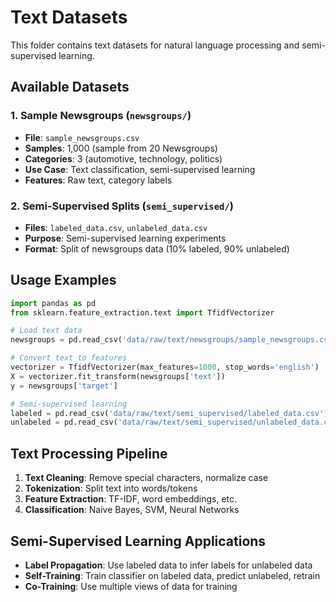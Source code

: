 # Text Datasets

This folder contains text datasets for natural language processing and semi-supervised learning.

## Available Datasets

### 1. Sample Newsgroups (`newsgroups/`)
- **File**: `sample_newsgroups.csv`
- **Samples**: 1,000 (sample from 20 Newsgroups)
- **Categories**: 3 (automotive, technology, politics)
- **Use Case**: Text classification, semi-supervised learning
- **Features**: Raw text, category labels

### 2. Semi-Supervised Splits (`semi_supervised/`)
- **Files**: `labeled_data.csv`, `unlabeled_data.csv`
- **Purpose**: Semi-supervised learning experiments
- **Format**: Split of newsgroups data (10% labeled, 90% unlabeled)

## Usage Examples

```python
import pandas as pd
from sklearn.feature_extraction.text import TfidfVectorizer

# Load text data
newsgroups = pd.read_csv('data/raw/text/newsgroups/sample_newsgroups.csv')

# Convert text to features
vectorizer = TfidfVectorizer(max_features=1000, stop_words='english')
X = vectorizer.fit_transform(newsgroups['text'])
y = newsgroups['target']

# Semi-supervised learning
labeled = pd.read_csv('data/raw/text/semi_supervised/labeled_data.csv')
unlabeled = pd.read_csv('data/raw/text/semi_supervised/unlabeled_data.csv')
```

## Text Processing Pipeline

1. **Text Cleaning**: Remove special characters, normalize case
2. **Tokenization**: Split text into words/tokens
3. **Feature Extraction**: TF-IDF, word embeddings, etc.
4. **Classification**: Naive Bayes, SVM, Neural Networks

## Semi-Supervised Learning Applications

- **Label Propagation**: Use labeled data to infer labels for unlabeled data
- **Self-Training**: Train classifier on labeled data, predict unlabeled, retrain
- **Co-Training**: Use multiple views of data for training
